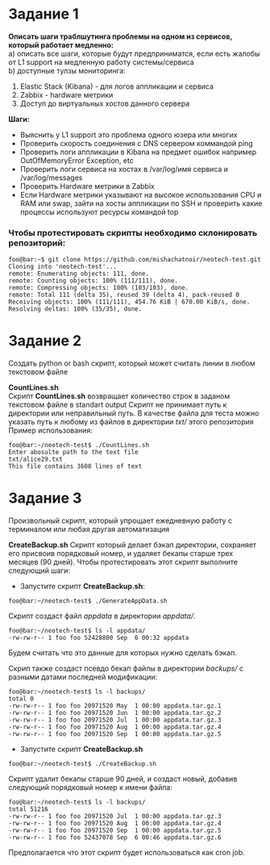 # Задание 1

**Описать шаги траблшутинга проблемы на одном из сервисов, который работает медленно:**  
 a) описать все шаги, которые будут предприниматся, если есть жалобы от L1 support на медленную работу системы/сервиса  
 b) доступные тулзы мониторинга:  

   1) Elastic Stack (Kibana) - для логов аппликации и сервиса  
   2) Zabbix - hardware метрики  
   3) Доступ до виртуальных хостов данного сервера  

**Шаги:**

* Выяснить у L1 support это проблема одного юзера или многих
* Проверить скорость соединения с DNS сервером коммандой ping
* Проверить логи аппликации в Kibana на предмет ошибок например OutOfMemoryError Exception, etc
* Проверить логи сервиса на хостах в /var/log/имя сервиса и /var/log/messages
* Проверить Hardware метрики в Zabbix
* Если Hardware метрики указывают на высокое использования CPU и RAM или swap, зайти на хосты аппликации по SSH и проверить какие процессы используют ресурсы командой top 


### Чтобы протестировать скрипты необходимо склонировать репозиторий:  

```console
foo@bar:~$ git clone https://github.com/mishachatnoir/neotech-test.git
Cloning into 'neotech-test'...
remote: Enumerating objects: 111, done.
remote: Counting objects: 100% (111/111), done.
remote: Compressing objects: 100% (103/103), done.
remote: Total 111 (delta 35), reused 39 (delta 4), pack-reused 0
Receiving objects: 100% (111/111), 454.76 KiB | 670.00 KiB/s, done.
Resolving deltas: 100% (35/35), done.
```


# Задание 2 
Создать python or bash скрипт, который может считать линии в любом текстовом файле  

**CountLines.sh**  
Скрипт **CountLines.sh** возвращает количество строк в заданом текстовом файле в standart output
Скрипт не принимает путь к директории или неправильный путь. 
В качестве файла для теста можно указать путь к любому из файлов в директории *txt/* этого репозитория  
Пример использования:  

```console
foo@bar:~/neotech-test$ ./CountLines.sh 
Enter abosulte path to the text file
txt/alice29.txt
This file contains 3608 lines of text
```


# Задание 3  
Произвольный скрипт, который упрощает ежедневную работу с терминалом или любая другая автоматизация  

**CreateBackup.sh**
Скрипт который делает бэкап директории,  сохраняет его присвоив порядковый номер, и удаляет бекапы старше трех месяцев (90 дней).
Чтобы протестировать этот скрипт выполните следующий шаги: 

* Запустите скрипт **CreateBackup.sh**:  
```console
foo@bar:~/neotech-test$ ./GenerateAppData.sh 
````
Скрипт создаст файл *appdata* в директории *appdata/*.  
```console
foo@bar:~/neotech-test$ ls -l appdata/
-rw-rw-r-- 1 foo foo 52428800 Sep  6 00:32 appdata
````
Будем считать что это данные для которых нужно сделать бэкап.

Скрип также создаст псевдо бекап файлы в директории *backups/* с разными датами последней модификации:

```console
foo@bar:~/neotech-test$ ls -l backups/
total 0
-rw-rw-r-- 1 foo foo 20971520 May  1 00:00 appdata.tar.gz.1
-rw-rw-r-- 1 foo foo 20971520 Jun  1 00:00 appdata.tar.gz.2
-rw-rw-r-- 1 foo foo 20971520 Jul  1 00:00 appdata.tar.gz.3
-rw-rw-r-- 1 foo foo 20971520 Aug  1 00:00 appdata.tar.gz.4
-rw-rw-r-- 1 foo foo 20971520 Sep  1 00:00 appdata.tar.gz.5

````

* Запустите скрипт **CreateBackup.sh**  

```console
foo@bar:~/neotech-test$ ./CreateBackup.sh
```
Скрипт удалит бекапы старше 90 дней, и создаст новый, добавив следующий порядковый номер к имени файла:

```console
foo@bar:~/neotech-test$ ls -l backups/
total 51216
-rw-rw-r-- 1 foo foo 20971520 Jul  1 00:00 appdata.tar.gz.3
-rw-rw-r-- 1 foo foo 20971520 Aug  1 00:00 appdata.tar.gz.4
-rw-rw-r-- 1 foo foo 20971520 Sep  1 00:00 appdata.tar.gz.5
-rw-rw-r-- 1 foo foo 52437078 Sep  6 00:46 appdata.tar.gz.6
```
Предполагается что этот скрипт будет использоваться как cron job.




